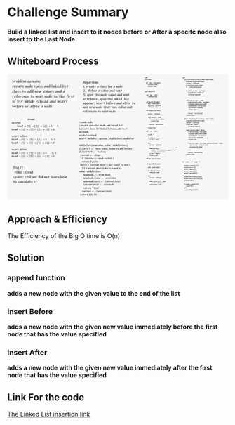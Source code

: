 # Challenge Summary
**Build a linked list and insert to it nodes before or After a specifc node also insert to the Last Node**

## Whiteboard Process
![code6](linked-list-insertions.PNG)

## Approach & Efficiency

The Efficiency of the Big O time is O(n)

## Solution

### append function

**adds a new node with the given value to the end of the list**

### insert Before

**adds a new node with the given new value immediately before the first node that has the value specified**

### insert After

**adds a new node with the given new value immediately after the first node that has the value specified**

## Link For the code
 [The Linked List insertion link](python/code_challenges/linked_list/linked_list.py)
